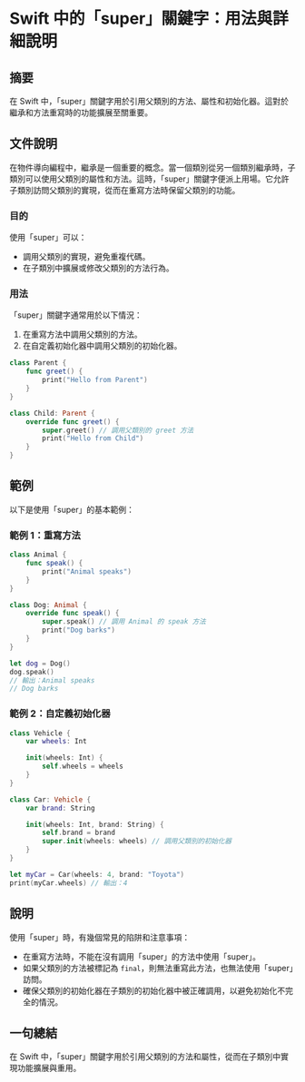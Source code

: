 <!--
Meta Description: # Swift 中的「super」關鍵字：用法與詳細說明 ## 摘要 在 Swift 中，「super」關鍵字用於引用父類別的方法、屬性和初始化器。這對於繼承和方法重寫時的功能擴展至關重要。 ## 文件說明 在物件導向編程中，繼承是一個重要的概念。當一個類別從另一個類別繼承時，子類別可以使用父類別的...
Meta Keywords: super, wheels, swift, class, dog
-->

# Swift 中的「super」關鍵字：用法與詳細說明

## 摘要
在 Swift 中，「super」關鍵字用於引用父類別的方法、屬性和初始化器。這對於繼承和方法重寫時的功能擴展至關重要。

## 文件說明
在物件導向編程中，繼承是一個重要的概念。當一個類別從另一個類別繼承時，子類別可以使用父類別的屬性和方法。這時，「super」關鍵字便派上用場。它允許子類別訪問父類別的實現，從而在重寫方法時保留父類別的功能。

### 目的
使用「super」可以：
- 調用父類別的實現，避免重複代碼。
- 在子類別中擴展或修改父類別的方法行為。

### 用法
「super」關鍵字通常用於以下情況：
1. 在重寫方法中調用父類別的方法。
2. 在自定義初始化器中調用父類別的初始化器。

```swift
class Parent {
    func greet() {
        print("Hello from Parent")
    }
}

class Child: Parent {
    override func greet() {
        super.greet() // 調用父類別的 greet 方法
        print("Hello from Child")
    }
}
```

## 範例
以下是使用「super」的基本範例：

### 範例 1：重寫方法
```swift
class Animal {
    func speak() {
        print("Animal speaks")
    }
}

class Dog: Animal {
    override func speak() {
        super.speak() // 調用 Animal 的 speak 方法
        print("Dog barks")
    }
}

let dog = Dog()
dog.speak()
// 輸出：Animal speaks
// Dog barks
```

### 範例 2：自定義初始化器
```swift
class Vehicle {
    var wheels: Int

    init(wheels: Int) {
        self.wheels = wheels
    }
}

class Car: Vehicle {
    var brand: String

    init(wheels: Int, brand: String) {
        self.brand = brand
        super.init(wheels: wheels) // 調用父類別的初始化器
    }
}

let myCar = Car(wheels: 4, brand: "Toyota")
print(myCar.wheels) // 輸出：4
```

## 說明
使用「super」時，有幾個常見的陷阱和注意事項：
- 在重寫方法時，不能在沒有調用「super」的方法中使用「super」。
- 如果父類別的方法被標記為 `final`，則無法重寫此方法，也無法使用「super」訪問。
- 確保父類別的初始化器在子類別的初始化器中被正確調用，以避免初始化不完全的情況。

## 一句總結
在 Swift 中，「super」關鍵字用於引用父類別的方法和屬性，從而在子類別中實現功能擴展與重用。